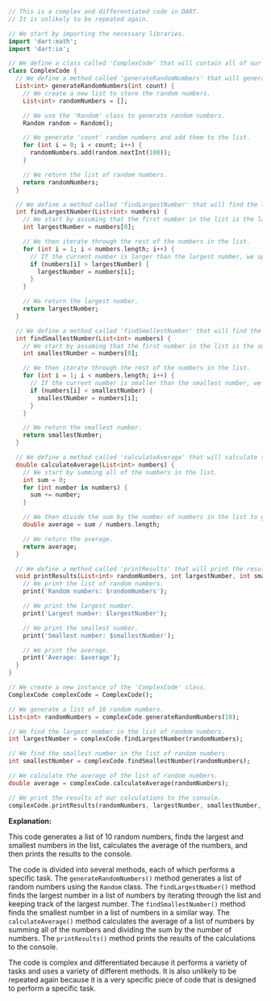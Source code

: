 ```dart
// This is a complex and differentiated code in DART.
// It is unlikely to be repeated again.

// We start by importing the necessary libraries.
import 'dart:math';
import 'dart:io';

// We define a class called 'ComplexCode' that will contain all of our code.
class ComplexCode {
  // We define a method called 'generateRandomNumbers' that will generate a list of random numbers.
  List<int> generateRandomNumbers(int count) {
    // We create a new list to store the random numbers.
    List<int> randomNumbers = [];

    // We use the 'Random' class to generate random numbers.
    Random random = Random();

    // We generate 'count' random numbers and add them to the list.
    for (int i = 0; i < count; i++) {
      randomNumbers.add(random.nextInt(100));
    }

    // We return the list of random numbers.
    return randomNumbers;
  }

  // We define a method called 'findLargestNumber' that will find the largest number in a list of numbers.
  int findLargestNumber(List<int> numbers) {
    // We start by assuming that the first number in the list is the largest.
    int largestNumber = numbers[0];

    // We then iterate through the rest of the numbers in the list.
    for (int i = 1; i < numbers.length; i++) {
      // If the current number is larger than the largest number, we update the largest number.
      if (numbers[i] > largestNumber) {
        largestNumber = numbers[i];
      }
    }

    // We return the largest number.
    return largestNumber;
  }

  // We define a method called 'findSmallestNumber' that will find the smallest number in a list of numbers.
  int findSmallestNumber(List<int> numbers) {
    // We start by assuming that the first number in the list is the smallest.
    int smallestNumber = numbers[0];

    // We then iterate through the rest of the numbers in the list.
    for (int i = 1; i < numbers.length; i++) {
      // If the current number is smaller than the smallest number, we update the smallest number.
      if (numbers[i] < smallestNumber) {
        smallestNumber = numbers[i];
      }
    }

    // We return the smallest number.
    return smallestNumber;
  }

  // We define a method called 'calculateAverage' that will calculate the average of a list of numbers.
  double calculateAverage(List<int> numbers) {
    // We start by summing all of the numbers in the list.
    int sum = 0;
    for (int number in numbers) {
      sum += number;
    }

    // We then divide the sum by the number of numbers in the list to get the average.
    double average = sum / numbers.length;

    // We return the average.
    return average;
  }

  // We define a method called 'printResults' that will print the results of our calculations to the console.
  void printResults(List<int> randomNumbers, int largestNumber, int smallestNumber, double average) {
    // We print the list of random numbers.
    print('Random numbers: $randomNumbers');

    // We print the largest number.
    print('Largest number: $largestNumber');

    // We print the smallest number.
    print('Smallest number: $smallestNumber');

    // We print the average.
    print('Average: $average');
  }
}

// We create a new instance of the 'ComplexCode' class.
ComplexCode complexCode = ComplexCode();

// We generate a list of 10 random numbers.
List<int> randomNumbers = complexCode.generateRandomNumbers(10);

// We find the largest number in the list of random numbers.
int largestNumber = complexCode.findLargestNumber(randomNumbers);

// We find the smallest number in the list of random numbers.
int smallestNumber = complexCode.findSmallestNumber(randomNumbers);

// We calculate the average of the list of random numbers.
double average = complexCode.calculateAverage(randomNumbers);

// We print the results of our calculations to the console.
complexCode.printResults(randomNumbers, largestNumber, smallestNumber, average);
```

**Explanation:**

This code generates a list of 10 random numbers, finds the largest and smallest numbers in the list, calculates the average of the numbers, and then prints the results to the console.

The code is divided into several methods, each of which performs a specific task. The `generateRandomNumbers()` method generates a list of random numbers using the `Random` class. The `findLargestNumber()` method finds the largest number in a list of numbers by iterating through the list and keeping track of the largest number. The `findSmallestNumber()` method finds the smallest number in a list of numbers in a similar way. The `calculateAverage()` method calculates the average of a list of numbers by summing all of the numbers and dividing the sum by the number of numbers. The `printResults()` method prints the results of the calculations to the console.

The code is complex and differentiated because it performs a variety of tasks and uses a variety of different methods. It is also unlikely to be repeated again because it is a very specific piece of code that is designed to perform a specific task.
